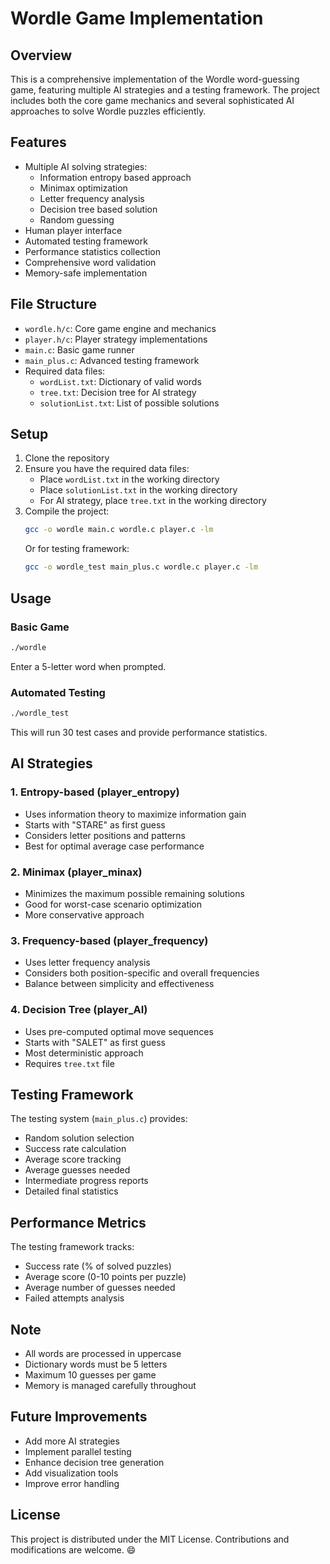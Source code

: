 # Wordle Game Implementation

## Overview
This is a comprehensive implementation of the Wordle word-guessing game, featuring multiple AI strategies and a testing framework. The project includes both the core game mechanics and several sophisticated AI approaches to solve Wordle puzzles efficiently.

## Features
- Multiple AI solving strategies:
  - Information entropy based approach
  - Minimax optimization
  - Letter frequency analysis
  - Decision tree based solution
  - Random guessing
- Human player interface
- Automated testing framework
- Performance statistics collection
- Comprehensive word validation
- Memory-safe implementation

## File Structure
- `wordle.h/c`: Core game engine and mechanics
- `player.h/c`: Player strategy implementations
- `main.c`: Basic game runner
- `main_plus.c`: Advanced testing framework
- Required data files:
  - `wordList.txt`: Dictionary of valid words
  - `tree.txt`: Decision tree for AI strategy
  - `solutionList.txt`: List of possible solutions

## Setup
1. Clone the repository
2. Ensure you have the required data files:
   - Place `wordList.txt` in the working directory
   - Place `solutionList.txt` in the working directory
   - For AI strategy, place `tree.txt` in the working directory
3. Compile the project:
   ```bash
   gcc -o wordle main.c wordle.c player.c -lm
   ```
   Or for testing framework:
   ```bash
   gcc -o wordle_test main_plus.c wordle.c player.c -lm
   ```

## Usage
### Basic Game
```bash
./wordle
```
Enter a 5-letter word when prompted.

### Automated Testing
```bash
./wordle_test
```
This will run 30 test cases and provide performance statistics.

## AI Strategies

### 1. Entropy-based (player_entropy)
- Uses information theory to maximize information gain
- Starts with "STARE" as first guess
- Considers letter positions and patterns
- Best for optimal average case performance

### 2. Minimax (player_minax)
- Minimizes the maximum possible remaining solutions
- Good for worst-case scenario optimization
- More conservative approach

### 3. Frequency-based (player_frequency)
- Uses letter frequency analysis
- Considers both position-specific and overall frequencies
- Balance between simplicity and effectiveness

### 4. Decision Tree (player_AI)
- Uses pre-computed optimal move sequences
- Starts with "SALET" as first guess
- Most deterministic approach
- Requires `tree.txt` file

## Testing Framework
The testing system (`main_plus.c`) provides:
- Random solution selection
- Success rate calculation
- Average score tracking
- Average guesses needed
- Intermediate progress reports
- Detailed final statistics

## Performance Metrics
The testing framework tracks:
- Success rate (% of solved puzzles)
- Average score (0-10 points per puzzle)
- Average number of guesses needed
- Failed attempts analysis

## Note
- All words are processed in uppercase
- Dictionary words must be 5 letters
- Maximum 10 guesses per game
- Memory is managed carefully throughout

## Future Improvements
- Add more AI strategies
- Implement parallel testing
- Enhance decision tree generation
- Add visualization tools
- Improve error handling

## License

This project is distributed under the MIT License. Contributions and modifications are welcome. :smile:
